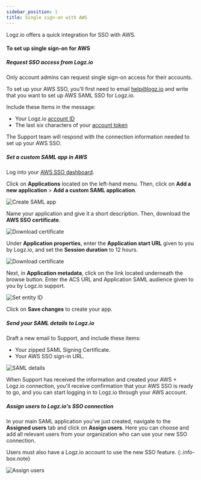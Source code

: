 ```yaml
---
sidebar_position: 1
title: Single sign-on with AWS
---
```


Logz.io offers a quick integration for SSO with AWS.


#### To set up single sign-on for AWS


##### Request SSO access from Logz.io


Only account admins can request single sign-on access for their accounts.


To set up your AWS SSO, you'll first need to email [help@logz.io](mailto:help@logz.io) and write that you want to set up AWS SAML SSO for Logz.io.

Include these items in the message:

* Your Logz.io [account ID]({{site.baseurl}}/user-guide/accounts/finding-your-account-id.html)
* The last six characters of your [account token](https://app.logz.io/#/dashboard/settings/manage-accounts)

The Support team will respond with the connection information needed to set up your AWS SSO.

##### Set a custom SAML app in AWS

Log into your [AWS SSO dashboard](https://us-east-1.console.aws.amazon.com/singlesignon/identity/home).

Click on **Applications** located on the left-hand menu. Then, click on **Add a new application** > **Add a custom SAML application**.

![Create SAML app](https://dytvr9ot2sszz.cloudfront.net/logz-docs/sso-providers/aws/create-saml-app.gif)

Name your application and give it a short description. Then, download the **AWS SSO certificate**.

![Download certificate](https://dytvr9ot2sszz.cloudfront.net/logz-docs/sso-providers/aws/export-certificate.png)

Under **Application properties**, enter the **Application start URL** given to you by Logz.io, and set the **Session duration** to 12 hours. 

![Download certificate](https://dytvr9ot2sszz.cloudfront.net/logz-docs/sso-providers/aws/application-properties-aws.png)

Next, in **Application metadata**, click on the link located underneath the browse button. Enter the ACS URL and Application SAML audience given to you by Logz.io support.

![Set entity ID](https://dytvr9ot2sszz.cloudfront.net/logz-docs/sso-providers/aws/application-metadata.gif)

Click on **Save changes** to create your app.

##### Send your SAML details to Logz.io

Draft a new email to Support, and include these items:

* Your zipped SAML Signing Certificate.
* Your AWS SSO sign-in URL.

![SAML details](https://dytvr9ot2sszz.cloudfront.net/logz-docs/sso-providers/aws/aws-sso-metadata.png)

When Support has received the information and created your AWS + Logz.io connection, you'll receive confirmation that your AWS SSO is ready to go, and you can start logging in to Logz.io through your AWS account.

##### Assign users to Logz.io's SSO connection

In your main SAML application you've just created, navigate to the **Assigned users** tab and click on **Assign users**. Here you can choose and add all relevant users from your organization who can use your new SSO connection.

Users must also have a Logz.io account to use the new SSO feature.
{:.info-box.note}

![Assign users](https://dytvr9ot2sszz.cloudfront.net/logz-docs/sso-providers/aws/assign-users.png)
